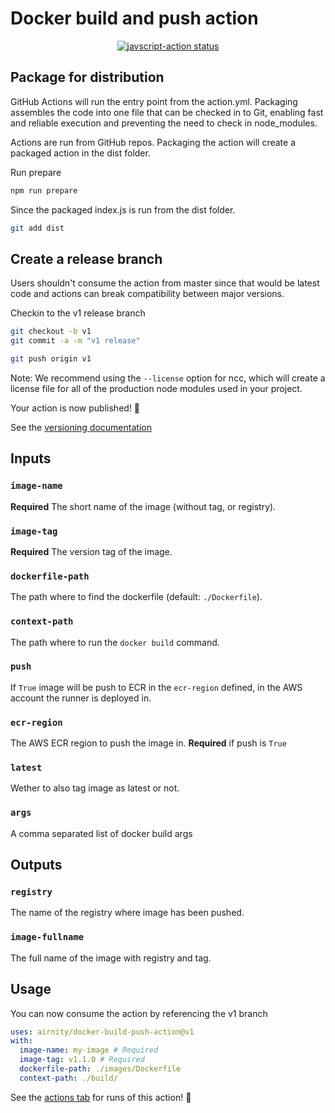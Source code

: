 # Docker build and push action

<p align="center">
  <a href="https://github.com/airnity/docker-build-push-action/actions"><img alt="javscript-action status" src="https://github.com/airnity/docker-build-push-action/workflows/units-test/badge.svg"></a>
</p>

## Package for distribution

GitHub Actions will run the entry point from the action.yml. Packaging assembles the code into one file that can be checked in to Git, enabling fast and reliable execution and preventing the need to check in node_modules.

Actions are run from GitHub repos. Packaging the action will create a packaged action in the dist folder.

Run prepare

```bash
npm run prepare
```

Since the packaged index.js is run from the dist folder.

```bash
git add dist
```

## Create a release branch

Users shouldn't consume the action from master since that would be latest code and actions can break compatibility between major versions.

Checkin to the v1 release branch

```bash
git checkout -b v1
git commit -a -m "v1 release"
```

```bash
git push origin v1
```

Note: We recommend using the `--license` option for ncc, which will create a license file for all of the production node modules used in your project.

Your action is now published! :rocket:

See the [versioning documentation](https://github.com/actions/toolkit/blob/master/docs/action-versioning.md)

## Inputs

### `image-name`

**Required** The short name of the image (without tag, or registry).

### `image-tag`

**Required** The version tag of the image.

### `dockerfile-path`

The path where to find the dockerfile (default: `./Dockerfile`).

### `context-path`

The path where to run the `docker build` command.

### `push`

If `True` image will be push to ECR in the `ecr-region` defined, in the AWS account the runner is deployed in.

### `ecr-region`

The AWS ECR region to push the image in.
**Required** if push is `True`

### `latest`

Wether to also tag image as latest or not.

### `args`

A comma separated list of docker build args

## Outputs

### `registry`

The name of the registry where image has been pushed.

### `image-fullname`

The full name of the image with registry and tag.

## Usage

You can now consume the action by referencing the v1 branch

```yaml
uses: airnity/docker-build-push-action@v1
with:
  image-name: my-image # Required
  image-tag: v1.1.0 # Required
  dockerfile-path: ./images/Dockerfile
  context-path: ./build/
```

See the [actions tab](https://github.com/actions/javascript-action/actions) for runs of this action! :rocket:
